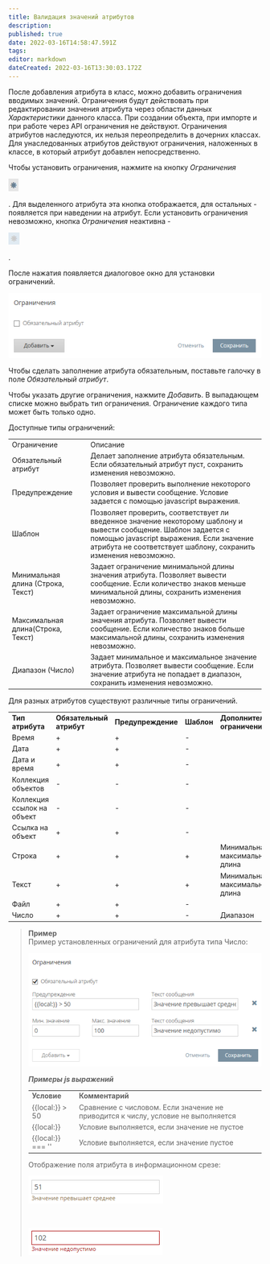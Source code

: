 ```yaml
---
title: Валидация значений атрибутов
description: 
published: true
date: 2022-03-16T14:58:47.591Z
tags: 
editor: markdown
dateCreated: 2022-03-16T13:30:03.172Z
---
```


После добавления атрибута в класс, можно добавить ограничения вводимых значений. Ограничения будут действовать при редактировании значения атрибута через области данных *Характеристики* данного класса. При создании объекта, при импорте и при работе через API ограничения не действуют. Ограничения атрибутов наследуются, их нельзя переопределить в дочерних классах. Для унаследованных атрибутов действуют ограничения, наложенных в классе, в который атрибут добавлен непосредственно.

Чтобы установить ограничения, нажмите на кнопку *Ограничения* 

![image2017-11-7_16_3_41.png](/%D0%BD%D0%B5%D0%BE%D1%81%D0%B8%D0%BD%D1%82%D0%B5%D0%B7/%D0%B2%D0%B0%D0%BB%D0%B8%D0%B4%D0%B0%D1%86%D0%B8%D1%8F-%D0%B7%D0%BD%D0%B0%D1%87%D0%B5%D0%BD%D0%B8%D0%B9-%D0%B0%D1%82%D1%80%D0%B8%D0%B1%D1%83%D1%82%D0%BE%D0%B2/image2017-11-7_16_3_41.png)

. Для выделенного атрибута эта кнопка отображается, для остальных - появляется при наведении на атрибут. Если установить ограничения невозможно, кнопка *Ограничения* неактивна - 

![image2017-11-7_16_6_16.png](/%D0%BD%D0%B5%D0%BE%D1%81%D0%B8%D0%BD%D1%82%D0%B5%D0%B7/%D0%B2%D0%B0%D0%BB%D0%B8%D0%B4%D0%B0%D1%86%D0%B8%D1%8F-%D0%B7%D0%BD%D0%B0%D1%87%D0%B5%D0%BD%D0%B8%D0%B9-%D0%B0%D1%82%D1%80%D0%B8%D0%B1%D1%83%D1%82%D0%BE%D0%B2/image2017-11-7_16_6_16.png)

.

После нажатия появляется диалоговое окно для установки ограничений.

![image2017-11-7_16_9_54.png](/%D0%BD%D0%B5%D0%BE%D1%81%D0%B8%D0%BD%D1%82%D0%B5%D0%B7/%D0%B2%D0%B0%D0%BB%D0%B8%D0%B4%D0%B0%D1%86%D0%B8%D1%8F-%D0%B7%D0%BD%D0%B0%D1%87%D0%B5%D0%BD%D0%B8%D0%B9-%D0%B0%D1%82%D1%80%D0%B8%D0%B1%D1%83%D1%82%D0%BE%D0%B2/image2017-11-7_16_9_54.png)

Чтобы сделать заполнение атрибута обязательным, поставьте галочку в поле *Обязательный атрибут*.

Чтобы указать другие ограничения, нажмите *Добавить*. В выпадающем списке можно выбрать тип ограничения. Ограничение каждого типа может быть только одно.

Доступные типы ограничений:

|     |     |
| --- | --- |
| Ограничение | Описание |
| Обязательный атрибут | Делает заполнение атрибута обязательным. Если обязательный атрибут пуст, сохранить изменения невозможно. |
| Предупреждение | Позволяет проверить выполнение некоторого условия и вывести сообщение. Условие задается с помощью javascript выражения. |
| Шаблон | Позволяет проверить, соответствует ли введенное значение некоторому шаблону и вывести сообщение. Шаблон задается с помощью javascript выражения. Если значение атрибута не соответствует шаблону, сохранить изменения невозможно. |
| Минимальная длина (Строка, Текст) | Задает ограничение минимальной длины значения атрибута. Позволяет вывести сообщение. Если количество знаков меньше минимальной длины, сохранить изменения невозможно. |
| Максимальная длина(Строка, Текст) | Задает ограничение максимальной длины значения атрибута. Позволяет вывести сообщение. Если количество знаков больше максимальной длины, сохранить изменения невозможно. |
| Диапазон (Число) | Задает минимальное и максимальное значение атрибута. Позволяет вывести сообщение. Если значение атрибута не попадает в диапазон, сохранить изменения невозможно. |

Для разных атрибутов существуют различные типы ограничений.

|     |     |     |     |     |
| --- | --- | --- | --- | --- |
| **Тип атрибута** | **Обязательный атрибут** | **Предупреждение** | **Шаблон** | **Дополнительные ограничения** |
| Время | +   | +   | \-  |     |
| Дата | +   | +   | \-  |     |
| Дата и время | +   | +   | \-  |     |
| Коллекция объектов | \-  | \-  | \-  |     |
| Коллекция ссылок на объект | \-  | \-  | \-  |     |
| Ссылка на объект | +   | +   | \-  |     |
| Строка | +   | +   | +   | Минимальная/максимальная длина |
| Текст | +   | +   | +   | Минимальная/максимальная длина |
| Файл | +   | +   | \-  |     |
| Число | +   | +   | \-  | Диапазон |

> **Пример**  
> Пример установленных ограничений для атрибута типа Число:
> 
> ![image2017-11-7_16_56_54.png](/%D0%BD%D0%B5%D0%BE%D1%81%D0%B8%D0%BD%D1%82%D0%B5%D0%B7/%D0%B2%D0%B0%D0%BB%D0%B8%D0%B4%D0%B0%D1%86%D0%B8%D1%8F-%D0%B7%D0%BD%D0%B0%D1%87%D0%B5%D0%BD%D0%B8%D0%B9-%D0%B0%D1%82%D1%80%D0%B8%D0%B1%D1%83%D1%82%D0%BE%D0%B2/image2017-11-7_16_56_54.png)
> 
> ***Примеры js выражений***
> 
> |     |     |
> | --- | --- |
> | **Условие** | **Комментарий** |
> | {{local:}} > 50 | Сравнение с числовом. Если значение не приводится к числу, условие не выполняется |
> | {{local:}} | Условие выполняется, если значение не пустое |
> | {{local:}} === '' | Условие выполняется, если значение пустое |
> 
> Отображение поля атрибута в информационном срезе:
> 
> ![image2017-11-7_16_58_18.png](/%D0%BD%D0%B5%D0%BE%D1%81%D0%B8%D0%BD%D1%82%D0%B5%D0%B7/%D0%B2%D0%B0%D0%BB%D0%B8%D0%B4%D0%B0%D1%86%D0%B8%D1%8F-%D0%B7%D0%BD%D0%B0%D1%87%D0%B5%D0%BD%D0%B8%D0%B9-%D0%B0%D1%82%D1%80%D0%B8%D0%B1%D1%83%D1%82%D0%BE%D0%B2/image2017-11-7_16_58_18.png)
> 
>   
>  
> 
> ![image2017-11-7_16_58_49.png](/%D0%BD%D0%B5%D0%BE%D1%81%D0%B8%D0%BD%D1%82%D0%B5%D0%B7/%D0%B2%D0%B0%D0%BB%D0%B8%D0%B4%D0%B0%D1%86%D0%B8%D1%8F-%D0%B7%D0%BD%D0%B0%D1%87%D0%B5%D0%BD%D0%B8%D0%B9-%D0%B0%D1%82%D1%80%D0%B8%D0%B1%D1%83%D1%82%D0%BE%D0%B2/image2017-11-7_16_58_49.png)